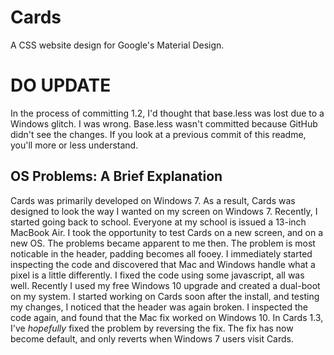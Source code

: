 # Cards
A CSS website design for Google's Material Design.

# DO UPDATE
In the process of committing 1.2, I'd thought that base.less was lost due to a Windows glitch. I was wrong. Base.less wasn't committed because GitHub didn't see the changes. If you look at a previous commit of this readme, you'll more or less understand.

## OS Problems: A Brief Explanation
Cards was primarily developed on Windows 7. As a result, Cards was designed to look the way I wanted on my screen on Windows 7. Recently, I started going back to school. Everyone at my school is issued a 13-inch MacBook Air. I took the opportunity to test Cards on a new screen, and on a new OS. The problems became apparent to me then. The problem is most noticable in the header, padding becomes all fooey. I immediately started inspecting the code and discovered that Mac and Windows handle what a pixel is a little differently. I fixed the code using some javascript, all was well. Recently I used my free Windows 10 upgrade and created a dual-boot on my system. I started working on Cards soon after the install, and testing my changes, I noticed that the header was again broken. I inspected the code again, and found that the Mac fix worked on Windows 10. In Cards 1.3, I've *hopefully* fixed the problem by reversing the fix. The fix has now become default, and only reverts when Windows 7 users visit Cards.
